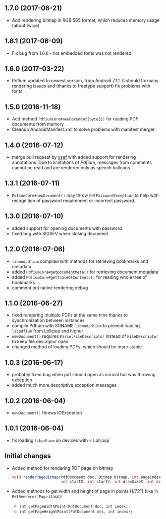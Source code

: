 ## 1.7.0 (2017-06-21)
* Add rendering bitmap in RGB 565 format, which reduces memory usage (about twice)

## 1.6.1 (2017-06-09)
* Fix bug from 1.6.0 - not embedded fonts was not rendered

## 1.6.0 (2017-03-22)
* Pdfium updated to newest version, from Android 7.1.1.
It should fix many rendering issues and (thanks to freetype support) fix problems with fonts.

## 1.5.0 (2016-11-18)
* Add method `PdfiumCore#newDocument(byte[])` for reading PDF documents from memory
* Cleanup AndroidManifest.xml to solve problems with manifest merger

## 1.4.0 (2016-07-12)
* merge pull request by [usef](https://github.com/usef) with added support for rendering annotations. Due to limitations of _Pdfium_, messages from comments cannot be read and are rendered only as speech balloons.

## 1.3.1 (2016-07-11)
* `PdfiumCore#newDocument()` may throw `PdfPasswordException` to help with recognition of password requirement or incorrect password.

## 1.3.0 (2016-07-10)
* added support for opening documents with password
* fixed bug with SIGSEV when closing document

## 1.2.0 (2016-07-06)
* `libmodpdfium` compiled with methods for retrieving bookmarks and metadata
* added `PdfiumCore#getDocumentMeta()` for retrieving document metadata
* added `PdfiumCore#getTableOfContents()` for reading whole tree of bookmarks
* comment out native rendering debug

## 1.1.0 (2016-06-27)
* fixed rendering multiple PDFs at the same time thanks to synchronization between instances
* compile Pdfium with SONAME `libmodpdfium` to prevent loading `libpdfium` from Lollipop and higher
* `newDocument()` requires `ParcelFileDescriptor` instead of `FileDescriptor` to keep file descriptor open
* changed method of loading PDFs, which should be more stable

## 1.0.3 (2016-06-17)
* probably fixed bug when pdf should open as normal but was throwing exception
* added much more descriptive exception messages

## 1.0.2 (2016-06-04)
* `newDocument()` throws IOException

## 1.0.1 (2016-06-04)
* fix loading `libpdfium` on devices with < Lollipop

## Initial changes
* Added method for rendering PDF page on bitmap

    ``` java
    void renderPageBitmap(PdfDocument doc, Bitmap bitmap, int pageIndex,
                          int startX, int startY, int drawSizeX, int drawSizeY);
    ```
* Added methods to get width and height of page in points (1/72") (like in `PdfRenderer.Page` class):
    * `int getPageWidthPoint(PdfDocument doc, int index);`
    * `int getPageHeightPoint(PdfDocument doc, int index);`
